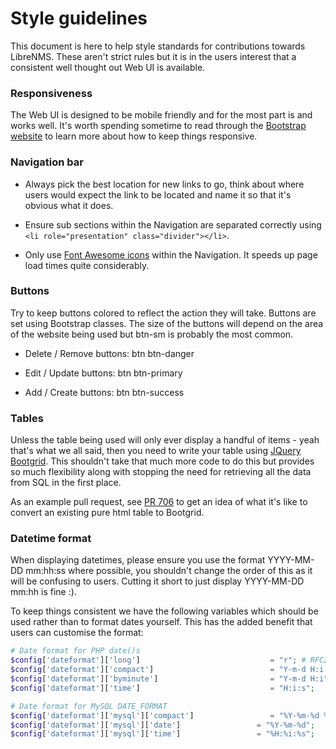 # Style guidelines

This document is here to help style standards for contributions towards LibreNMS. These aren't strict rules but it is in
the users interest that a consistent well thought out Web UI is available.

### Responsiveness

The Web UI is designed to be mobile friendly and for the most part is and works well. It's worth spending sometime to
read through the [Bootstrap website](http://getbootstrap.com/css/#grid) to learn more about how to keep things responsive.

### Navigation bar

- Always pick the best location for new links to go, think about where users would expect the link to be located and name
it so that it's obvious what it does.

- Ensure sub sections within the Navigation are separated correctly using `<li role="presentation" class="divider"></li>`.

- Only use [Font Awesome icons](http://fontawesome.io/icons/) within the Navigation. It speeds up page load times quite
considerably.

### Buttons

Try to keep buttons colored to reflect the action they will take. Buttons are set using Bootstrap classes. The size of
the buttons will depend on the area of the website being used but btn-sm is probably the most common.

- Delete / Remove buttons: btn btn-danger

- Edit / Update buttons: btn btn-primary

- Add / Create buttons: btn btn-success

### Tables

Unless the table being used will only ever display a handful of items - yeah that's what we all said, then you need to
write your table using [JQuery Bootgrid](http://www.jquery-bootgrid.com/). This shouldn't take that much more code to
do this but provides so much flexibility along with stopping the need for retrieving all the data from SQL in the first
place.

As an example pull request, see [PR 706](https://github.com/librenms/librenms/pull/706/files) to get an idea of what
it's like to convert an existing pure html table to Bootgrid.

### Datetime format

When displaying datetimes, please ensure you use the format YYYY-MM-DD mm:hh:ss where possible, you shouldn't change the
order of this as it will be confusing to users. Cutting it short to just display YYYY-MM-DD mm:hh is fine :).

To keep things consistent we have the following variables which should be used rather than to format dates yourself.
This has the added benefit that users can customise the format:

```php
# Date format for PHP date()s
$config['dateformat']['long']                             = "r"; # RFC2822 style
$config['dateformat']['compact']                          = "Y-m-d H:i:s";
$config['dateformat']['byminute']                         = "Y-m-d H:i";
$config['dateformat']['time']                             = "H:i:s";

# Date format for MySQL DATE_FORMAT
$config['dateformat']['mysql']['compact']                 = "%Y-%m-%d %H:%i:%s";
$config['dateformat']['mysql']['date']                 = "%Y-%m-%d";
$config['dateformat']['mysql']['time']                 = "%H:%i:%s";
```

